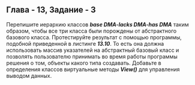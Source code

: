 ## Глава - 13, Задание - 3 

Перепишите иерархию классов ***base DMA-lacks DMA-has DMA*** таким образом,
чтобы все три класса были порождены от абстрактного базового класса.
Протестируйте результат с помощью программы, подобной приведенной в
листинге ***13.10***. То есть она должна использовать массив указателей на абстрактный
базовый класс и позволять пользователю принимать во время работы
программы решения о том, объекты какого типа создавать. Добавьте в определения
классов виртуальные методы ***View()*** для управления выводом данных.
